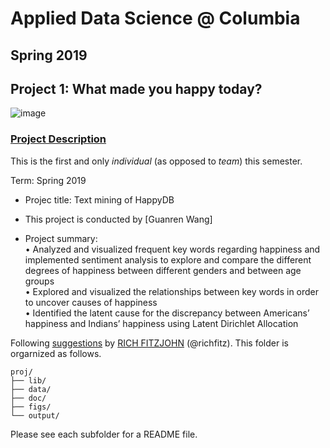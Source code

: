 # Applied Data Science @ Columbia
## Spring 2019
## Project 1: What made you happy today?

![image](figs/title.jpeg)

### [Project Description](doc/Proj1_desc.md)
This is the first and only *individual* (as opposed to *team*) this semester. 

Term: Spring 2019

+ Projec title: Text mining of HappyDB
+ This project is conducted by [Guanren Wang]

+ Project summary:\
•	Analyzed and visualized frequent key words regarding happiness and implemented sentiment analysis to explore and compare the different degrees of happiness between different genders and between age groups\
•	Explored and visualized the relationships between key words in order to uncover causes of happiness\
•	Identified the latent cause for the discrepancy between Americans’ happiness and Indians’ happiness using Latent Dirichlet Allocation 

Following [suggestions](http://nicercode.github.io/blog/2013-04-05-projects/) by [RICH FITZJOHN](http://nicercode.github.io/about/#Team) (@richfitz). This folder is orgarnized as follows.

```
proj/
├── lib/
├── data/
├── doc/
├── figs/
└── output/
```

Please see each subfolder for a README file.
